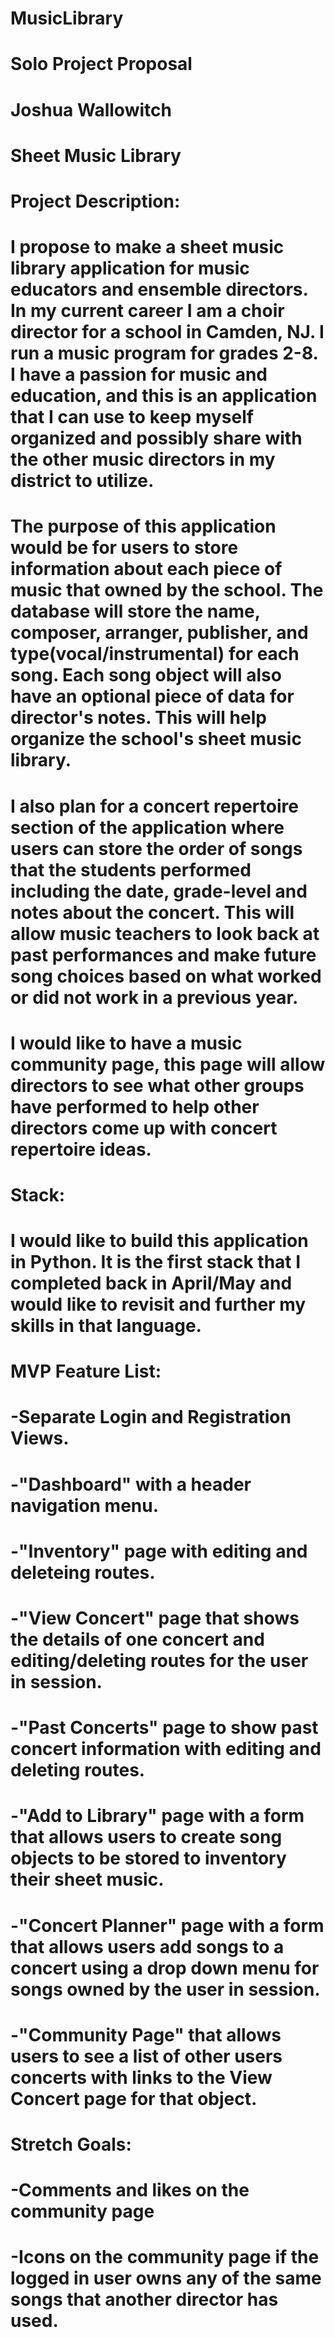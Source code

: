 # MusicLibrary
# Solo Project Proposal 
# Joshua Wallowitch

# Sheet Music Library

# Project Description:
#     I propose to make a sheet music library application for music educators and ensemble directors. In my current career I am a choir director for a school in Camden, NJ. I run a music program for grades 2-8. I have a passion for music and education, and this is an application that I can use to keep myself organized and possibly share with the other music directors in my district to utilize. 
#     
#     The purpose of this application would be for users to store information about each piece of music that owned by the school. The database will store the name, composer, arranger, publisher, and type(vocal/instrumental) for each song. Each song object will also have an optional piece of data for director's notes. This will help organize the school's sheet music library. 
#     
#     I also plan for a concert repertoire section of the application where users can store the order of songs that the students performed including the date, grade-level and notes about the concert. This will allow music teachers to look back at past performances and make future song choices based on what worked or did not work in a previous year. 
#     
#     I would like to have a music community page, this page will allow directors to see what other groups have performed to help other directors come up with concert repertoire ideas. 
# 
# Stack:
#     I would like to build this application in Python. It is the first stack that I completed back in April/May and would like to revisit and further my skills in that language. 
# 
# MVP Feature List:
#     -Separate Login and Registration Views. 
#     -"Dashboard" with a header navigation menu.
#     -"Inventory" page with editing and deleteing routes.
#     -"View Concert" page that shows the details of one concert and editing/deleting routes for the user in session.
#     -"Past Concerts" page to show past concert information with editing and deleting routes.
#     -"Add to Library" page with a form that allows users to create song objects to be stored to inventory their sheet music.
#     -"Concert Planner" page with a form that allows users add songs to a concert using a drop down menu for songs owned by the user in session. 
#     -"Community Page" that allows users to see a list of other users concerts with links to the View Concert page for that object. 
# 
# Stretch Goals:
#     -Comments and likes on the community page
#     -Icons on the community page if the logged in user owns any of the same songs that another director has used. 
    
